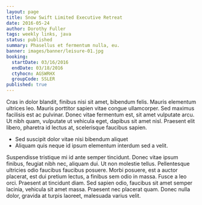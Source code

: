 ```yaml
---
layout: page
title: Snow Swift Limited Executive Retreat
date: 2016-05-24
author: Dorothy Fuller
tags: weekly links, java
status: published
summary: Phasellus et fermentum nulla, eu.
banner: images/banner/leisure-01.jpg
booking:
  startDate: 03/16/2016
  endDate: 03/18/2016
  ctyhocn: AGSWRHX
  groupCode: SSLER
published: true
---
```

Cras in dolor blandit, finibus nisi sit amet, bibendum felis. Mauris elementum ultrices leo. Mauris porttitor sapien vitae congue ullamcorper. Sed maximus facilisis est ac pulvinar. Donec vitae fermentum est, sit amet vulputate arcu. Ut nibh quam, vulputate ut vehicula eget, dapibus sit amet nisl. Praesent elit libero, pharetra id lectus at, scelerisque faucibus sapien.

* Sed suscipit dolor vitae nisi bibendum aliquet
* Aliquam quis neque id ipsum elementum interdum sed a velit.

Suspendisse tristique mi id ante semper tincidunt. Donec vitae ipsum finibus, feugiat nibh nec, aliquam dui. Ut non molestie tellus. Pellentesque ultricies odio faucibus faucibus posuere. Morbi posuere, est a auctor placerat, est dui pretium lectus, a finibus sem odio in massa. Fusce a leo orci. Praesent at tincidunt diam. Sed sapien odio, faucibus sit amet semper lacinia, vehicula sit amet massa. Praesent nec placerat quam. Donec nulla dolor, gravida at turpis laoreet, malesuada varius velit.
